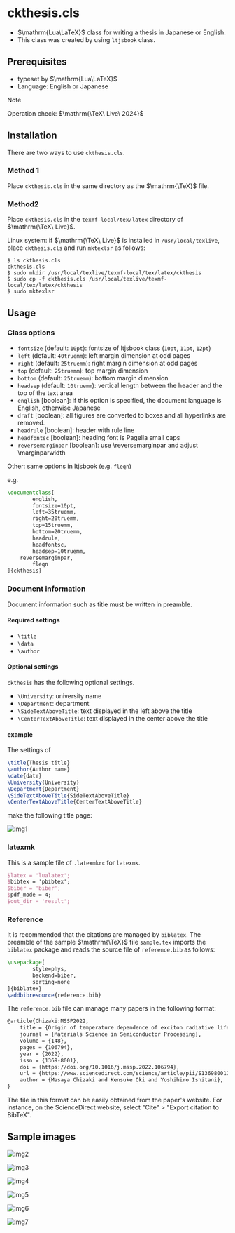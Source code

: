 # ckthesis.cls

- $\mathrm{Lua\LaTeX}$ class for writing a thesis in Japanese or English.
- This class was created by using `ltjsbook` class.
  

## Prerequisites

- typeset by $\mathrm{Lua\LaTeX}$
- Language: English or Japanese

> [!NOTE]
>
> Operation check: $\mathrm{\TeX\ Live\ 2024}$



## Installation

There are two ways to use `ckthesis.cls`.

### Method 1

Place `ckthesis.cls` in the same directory as the $\mathrm{\TeX}$ file.



### Method2

Place `ckthesis.cls` in the `texmf-local/tex/latex` directory of $\mathrm{\TeX\ Live}$.

Linux system: if $\mathrm{\TeX\ Live}$ is installed in `/usr/local/texlive`, place `ckthesis.cls` and run `mktexlsr` as follows:

```
$ ls ckthesis.cls
ckthesis.cls
$ sudo mkdir /usr/local/texlive/texmf-local/tex/latex/ckthesis
$ sudo cp -f ckthesis.cls /usr/local/texlive/texmf-local/tex/latex/ckthesis
$ sudo mktexlsr
```



## Usage

### Class options

- `fontsize` (default: `10pt`): fontsize of ltjsbook class (`10pt`, `11pt`, `12pt`)
- `left`   (default: `40truemm`): left margin dimension at odd pages
- `right`  (default: `25truemm`): right margin dimension at odd pages
- `top`    (default: `25truemm`): top margin dimension
- `bottom` (default: `25truemm`): bottom margin dimension
- `headsep` (default: `10truemm`): vertical length between the header and the top of the text area
- `english` [boolean]: if this option is specified, the document language is English, otherwise Japanese
- `draft` [boolean]: all figures are converted to boxes and all hyperlinks are removed.
- `headrule` [boolean]: header with rule line
- `headfontsc` [boolean]: heading font is Pagella small caps
- `reversemarginpar` [boolean]: use \reversemarginpar and adjust \marginparwidth

Other: same options in ltjsbook (e.g. `fleqn`)

e.g.

```latex
\documentclass[
        english,
        fontsize=10pt,
        left=35truemm,
        right=20truemm,
        top=15truemm,
        bottom=20truemm,
        headrule,
        headfontsc,
        headsep=10truemm,
	reversemarginpar,
        fleqn
]{ckthesis}
```



### Document information

Document information such as title must be written in preamble.

#### Required settings

- `\title`
- `\data`
- `\author`

#### Optional settings

`ckthesis` has the following optional settings.

- `\University`: university name
- `\Department`: department
- `\SideTextAboveTitle`: text displayed in the left above the title
- `\CenterTextAboveTitle`: text displayed in the center above the title

#### example

The settings of

```latex
\title{Thesis title}
\author{Author name}
\date{date}
\University{University}
\Department{Department}
\SideTextAboveTitle{SideTextAboveTitle}
\CenterTextAboveTitle{CenterTextAboveTitle}
```

make the following title page:

![img1](sample/img1_title.png)



### latexmk

This is a sample file of `.latexmkrc` for `latexmk`.

```latex
$latex = 'lualatex';
$bibtex = 'pbibtex';
$biber = 'biber';
$pdf_mode = 4;
$out_dir = 'result';
```



### Reference

It is recommended that the citations are managed by `biblatex`. The preamble of the sample $\mathrm{\TeX}$ file `sample.tex` imports the `biblatex` package and reads the source file of `reference.bib` as follows:

```latex
\usepackage[
        style=phys,
        backend=biber,
        sorting=none
]{biblatex}
\addbibresource{reference.bib}
```

The `reference.bib` file can manage many papers in the following format:

```latex
@article{Chizaki:MSSP2022,
    title = {Origin of temperature dependence of exciton radiative lifetime of {GaN} studied by phononic-excitonic-radiative model},
    journal = {Materials Science in Semiconductor Processing},
    volume = {148},
    pages = {106794},
    year = {2022},
    issn = {1369-8001},
    doi = {https://doi.org/10.1016/j.mssp.2022.106794},
    url = {https://www.sciencedirect.com/science/article/pii/S136980012200333X},
    author = {Masaya Chizaki and Kensuke Oki and Yoshihiro Ishitani},
}
```

The file in this format can be easily obtained from the paper's website. For instance, on the ScienceDirect website, select "Cite" > "Export citation to BibTeX".



## Sample images

![img2](sample/img2_content.png)

![img3](sample/img3_abstractja.png)

![img4](sample/img4_abstract.png)

![img5](sample/img5_chap1_odd.png)

![img6](sample/img6_chap1_even.png)

![img7](sample/img7_reference.png)

